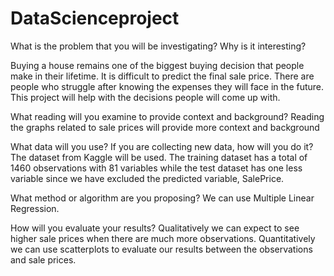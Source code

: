 # DataScienceproject

What is the problem that you will be investigating? Why is it interesting?

Buying a house remains one of the biggest buying decision that people make in their lifetime. It is difficult to predict the final sale price. There are people who struggle after knowing the expenses they will face in the future. This project will help with the decisions people will come up with.

What reading will you examine to provide context and background?
Reading the graphs related to sale prices will provide more context and background

What data will you use? If you are collecting new data, how will you do it?
The dataset from Kaggle will be used. The training dataset has a total of 1460 observations with 81 variables while the test dataset has one less variable since we have excluded the predicted variable, SalePrice.

What method or algorithm are you proposing?
We can use Multiple Linear Regression.

How will you evaluate your results?
Qualitatively we can expect to see higher sale prices when there are much more observations.
Quantitatively we can use scatterplots to evaluate our results between the observations and sale prices.
